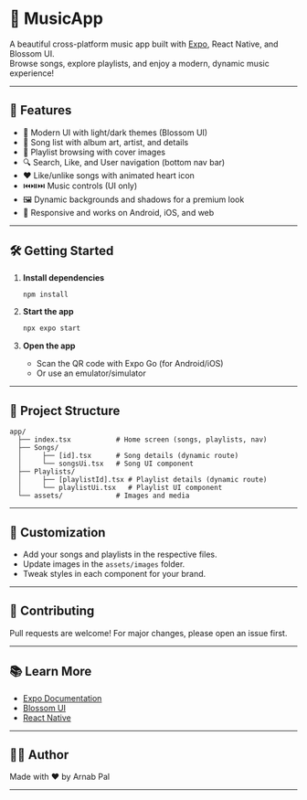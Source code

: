 # 🎵 MusicApp

A beautiful cross-platform music app built with [Expo](https://expo.dev), React Native, and Blossom UI.  
Browse songs, explore playlists, and enjoy a modern, dynamic music experience!

---

## 🚀 Features

- 🎨 Modern UI with light/dark themes (Blossom UI)
- 🎵 Song list with album art, artist, and details
- 📂 Playlist browsing with cover images
- 🔍 Search, Like, and User navigation (bottom nav bar)
- ❤️ Like/unlike songs with animated heart icon
- ⏮️⏯️⏭️ Music controls (UI only)
- 🖼️ Dynamic backgrounds and shadows for a premium look
- 📱 Responsive and works on Android, iOS, and web

---

## 🛠️ Getting Started

1. **Install dependencies**

   ```bash
   npm install
   ```

2. **Start the app**

   ```bash
   npx expo start
   ```

3. **Open the app**

   - Scan the QR code with Expo Go (for Android/iOS)
   - Or use an emulator/simulator

---

## 📁 Project Structure

```
app/
  ├── index.tsx           # Home screen (songs, playlists, nav)
  ├── Songs/
  │     ├── [id].tsx      # Song details (dynamic route)
  │     └── songsUi.tsx   # Song UI component
  ├── Playlists/
  │     ├── [playlistId].tsx # Playlist details (dynamic route)
  │     └── playlistUi.tsx   # Playlist UI component
  └── assets/             # Images and media
```

---

## 📝 Customization

- Add your songs and playlists in the respective files.
- Update images in the `assets/images` folder.
- Tweak styles in each component for your brand.

---

## 🤝 Contributing

Pull requests are welcome! For major changes, please open an issue first.

---

## 📚 Learn More

- [Expo Documentation](https://docs.expo.dev/)
- [Blossom UI](https://github.com/blossomui/blossom-ui)
- [React Native](https://reactnative.dev/)

---

## 🧑‍💻 Author

Made with ❤️ by Arnab Pal

---
